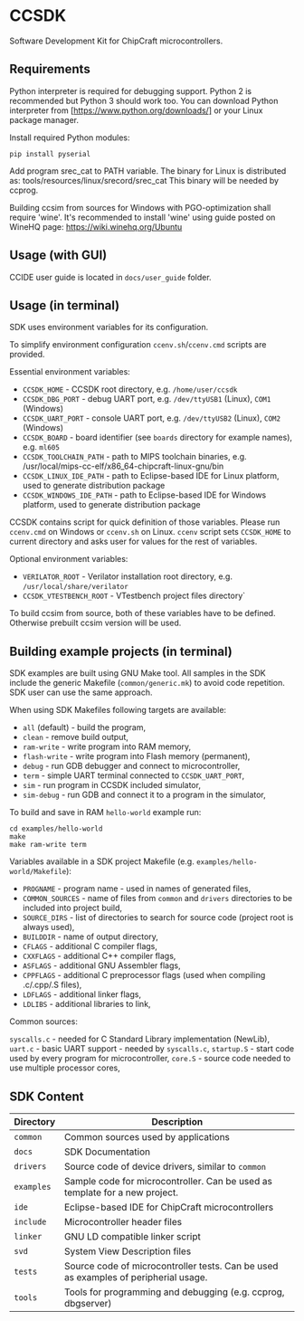 CCSDK
=====

Software Development Kit for ChipCraft microcontrollers.

Requirements
------------

Python interpreter is required for debugging support. Python 2 is recommended but Python 3 should work too. You can download Python interpreter from [https://www.python.org/downloads/] or your Linux package manager.

Install required Python modules:

    pip install pyserial

Add program srec_cat to PATH variable. The binary for Linux is distributed as:
tools/resources/linux/srecord/srec_cat
This binary will be needed by ccprog.

Building ccsim from sources for Windows with PGO-optimization shall require
'wine'. It's recommended to install 'wine' using guide posted on WineHQ page:
https://wiki.winehq.org/Ubuntu

Usage (with GUI)
----------------

CCIDE user guide is located in `docs/user_guide` folder.

Usage (in terminal)
-------------------

SDK uses environment variables for its configuration.

To simplify environment configuration `ccenv.sh`/`ccenv.cmd` scripts are provided.

Essential environment variables:

* `CCSDK_HOME` - CCSDK root directory, e.g. `/home/user/ccsdk`
* `CCSDK_DBG_PORT` - debug UART port, e.g. `/dev/ttyUSB1` (Linux), `COM1` (Windows)
* `CCSDK_UART_PORT` - console UART port, e.g. `/dev/ttyUSB2` (Linux), `COM2` (Windows)
* `CCSDK_BOARD` - board identifier (see `boards` directory for example names), e.g. `ml605`
* `CCSDK_TOOLCHAIN_PATH` - path to MIPS toolchain binaries, e.g. /usr/local/mips-cc-elf/x86_64-chipcraft-linux-gnu/bin
* `CCSDK_LINUX_IDE_PATH` - path to Eclipse-based IDE for Linux platform, used to generate distribution package
* `CCSDK_WINDOWS_IDE_PATH` - path to Eclipse-based IDE for Windows platform, used to generate distribution package

CCSDK contains script for quick definition of those variables.
Please run `ccenv.cmd` on Windows or `ccenv.sh` on Linux.
`ccenv` script sets `CCSDK_HOME` to current directory and asks user for values for the rest of variables.

Optional environment variables:

* `VERILATOR_ROOT` - Verilator installation root directory, e.g. `/usr/local/share/verilator`
* `CCSDK_VTESTBENCH_ROOT` - VTestbench project files directory`

To build ccsim from source, both of these variables have to be defined.
Otherwise prebuilt ccsim version will be used.

Building example projects (in terminal)
---------------------------------------

SDK examples are built using GNU Make tool. All samples in the SDK include the generic Makefile (`common/generic.mk`) to avoid code repetition. SDK user can use the same approach.

When using SDK Makefiles following targets are available:

* `all` (default) - build the program,
* `clean` - remove build output,
* `ram-write` - write program into RAM memory,
* `flash-write` - write program into Flash memory (permanent),
* `debug` - run GDB debugger and connect to microcontroller,
* `term` - simple UART terminal connected to `CCSDK_UART_PORT`,
* `sim` - run program in CCSDK included simulator,
* `sim-debug` - run GDB and connect it to a program in the simulator,

To build and save in RAM `hello-world` example run:

    cd examples/hello-world
    make
    make ram-write term

Variables available in a SDK project Makefile (e.g. `examples/hello-world/Makefile`):

* `PROGNAME` - program name - used in names of generated files,
* `COMMON_SOURCES` - name of files from `common` and `drivers` directories to be included into project build,
* `SOURCE_DIRS` - list of directories to search for source code (project root is always used),
* `BUILDDIR` - name of output directory,
* `CFLAGS` - additional C compiler flags,
* `CXXFLAGS` - additional C++ compiler flags,
* `ASFLAGS` - additional GNU Assembler flags,
* `CPPFLAGS` - additional C preprocessor flags (used when compiling .c/.cpp/.S files),
* `LDFLAGS` - additional linker flags,
* `LDLIBS` - additional libraries to link,

Common sources:

`syscalls.c` - needed for C Standard Library implementation (NewLib),
`uart.c` - basic UART support - needed by `syscalls.c`,
`startup.S` - start code used by every program for microcontroller,
`core.S` - source code needed to use multiple processor cores,

SDK Content
-----------

Directory        | Description
---------------- | -----------
`common`         | Common sources used by applications
`docs`           | SDK Documentation
`drivers`        | Source code of device drivers, similar to `common`
`examples`       | Sample code for microcontroller. Can be used as template for a new project.
`ide`            | Eclipse-based IDE for ChipCraft microcontrollers
`include`        | Microcontroller header files
`linker`         | GNU LD compatible linker script
`svd`            | System View Description files
`tests`          | Source code of microcontroller tests. Can be used as examples of peripherial usage.
`tools`          | Tools for programming and debugging (e.g. ccprog, dbgserver)
